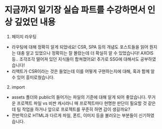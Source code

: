 # 지금까지 일기장 실습 파트를 수강하면서 인상 깊었던 내용

1. 페이지 라우팅

- 라우팅에 대해 정확히 알게 되었네요! CSR, SPA 등의 개념도 포스트들을 읽어 뭔지는 대충 알고 있었으나 정확히는 잘 몰랐는데 더 확실히 알 수 있었습니다! AXOIS 등.. 조각조각 떨어져 있던 지식들이 합쳐졌어요! 추가로 SSG에 대해서도 공부하였습니다!
- 리액트가 CSR이라는 것은 들었는데 이를 어떻게 구현하는지에 대해, 훅과 함께 알 수 있어 흥미로웠습니다.

2. import

- assets 폴더와 public의 들어가는 파일의 기준에 대해 알게 되어 좋았습니다. 무거운 프로젝트 파일 vs 비싼 캐시라니 매 프로젝트마다 현명한 판단이 필요할 것 같은데 팀 작업을 하거나 앞으로 프로젝트를 꾸준히 하면 감이 생길까요?
- 전반적으로 HTML과 다르게 파일, 폰트, 이미지 등을 불러오는 부분들이 신기하였습니다.
